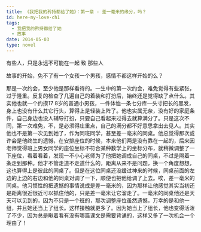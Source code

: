 ```yaml
---
title: 《我把我的矜持都给了她》：第一章 - 差一毫米的缘分，吗？
id: here-my-love-ch1
tags:
  - 我把我的矜持都给了她
  - 故事
date: 2014-05-03
type: novel
---
```


有些人，只是永远不可能在一起
致 那些人

<!--more-->

故事的开始，免不了有一个女孩一个男孩，感情不都这样开始的么？

那是一次约会，至少他是那样看待的。一生中的第一次约会，难免觉得有些紧张，过于隆重。反复的检查了几遍自己的着装和打扮后，始终还是觉得缺了点什么。其实他也就一个约摸17 8岁的普通小男孩，一件体恤一条七分库一头寸把长的黑发，身上也没有什么其它行头，算得上是轻装上阵了。他也实属无奈，没有好的家庭条件，自己身边也没人辅导打扮，只要自己看起来过得去就算满分了。只是这次不同，第一次难免，不，是必须得庄重点，自己的满分都不好意思拿出去见人。其实他也不是第一次见到她了，作为同班同学，甚至差一毫米的同桌。他总觉得那次或许会是他终生的遗憾，在安排座位的时候，本来他们两是没有靠在一起的，后来因老师觉得班上男女同学的座位坐标不符合某种数学上的坐标分布，就稍微调整了一下座位，看着看着，发现一不小心老师为了他把她调成自己的同桌，不过是隔着一条走到那种。他才不管走道不走道什么的，距离从来不是问题，换一个角度想想，这也算得上是彼此的同桌了。但是在这位同桌还没缓过神来的时候，同桌前面的左边的上边的右边和他的同桌对调了一下，顺便也把他给调了上去。唉，差一毫米的同桌。他习惯性的把遗憾的事情说成是差一毫米的，因为那样让他感觉其实当初还是距离很近很近可以抓住他的，只是差一毫米让它溜走了。一毫米的同桌他还是天天可以见到的，因为不只是一个班的，那次调整座位虽然遗憾，万幸的是和他一组，并且她还当上了组长。这样接触就更多了。因为她当上了组长，他也变得活泼了不少，因为总是瞅着看有没有哪篇课文是需要背诵的，这样又多了一次机会一个理由了！
